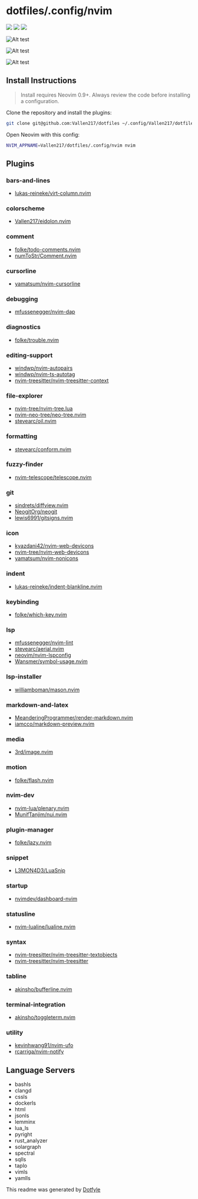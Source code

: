 # dotfiles/.config/nvim

<a href="https://dotfyle.com/Vallen217/dotfiles-config-nvim"><img src="https://dotfyle.com/Vallen217/dotfiles-config-nvim/badges/plugins?style=flat" /></a>
<a href="https://dotfyle.com/Vallen217/dotfiles-config-nvim"><img src="https://dotfyle.com/Vallen217/dotfiles-config-nvim/badges/leaderkey?style=flat" /></a>
<a href="https://dotfyle.com/Vallen217/dotfiles-config-nvim"><img src="https://dotfyle.com/Vallen217/dotfiles-config-nvim/badges/plugin-manager?style=flat" /></a>

![Alt test](https://github.com/Vallen217/dotfiles/blob/main/screenshots/neovim_1.png?raw=true)

![Alt test](https://github.com/Vallen217/dotfiles/blob/main/screenshots/neovim_2.png?raw=true)

![Alt test](https://github.com/Vallen217/dotfiles/blob/main/screenshots/neovim_3.png?raw=true)

## Install Instructions

> Install requires Neovim 0.9+. Always review the code before installing a configuration.

Clone the repository and install the plugins:

```sh
git clone git@github.com:Vallen217/dotfiles ~/.config/Vallen217/dotfiles
```

Open Neovim with this config:

```sh
NVIM_APPNAME=Vallen217/dotfiles/.config/nvim nvim
```

## Plugins

### bars-and-lines

- [lukas-reineke/virt-column.nvim](https://dotfyle.com/plugins/lukas-reineke/virt-column.nvim)

### colorscheme

- [Vallen217/eidolon.nvim](https://dotfyle.com/plugins/Vallen217/eidolon.nvim)

### comment

- [folke/todo-comments.nvim](https://dotfyle.com/plugins/folke/todo-comments.nvim)
- [numToStr/Comment.nvim](https://dotfyle.com/plugins/numToStr/Comment.nvim)

### cursorline

- [yamatsum/nvim-cursorline](https://dotfyle.com/plugins/yamatsum/nvim-cursorline)

### debugging

- [mfussenegger/nvim-dap](https://dotfyle.com/plugins/mfussenegger/nvim-dap)

### diagnostics

- [folke/trouble.nvim](https://dotfyle.com/plugins/folke/trouble.nvim)

### editing-support

- [windwp/nvim-autopairs](https://dotfyle.com/plugins/windwp/nvim-autopairs)
- [windwp/nvim-ts-autotag](https://dotfyle.com/plugins/windwp/nvim-ts-autotag)
- [nvim-treesitter/nvim-treesitter-context](https://dotfyle.com/plugins/nvim-treesitter/nvim-treesitter-context)

### file-explorer

- [nvim-tree/nvim-tree.lua](https://dotfyle.com/plugins/nvim-tree/nvim-tree.lua)
- [nvim-neo-tree/neo-tree.nvim](https://dotfyle.com/plugins/nvim-neo-tree/neo-tree.nvim)
- [stevearc/oil.nvim](https://dotfyle.com/plugins/stevearc/oil.nvim)

### formatting

- [stevearc/conform.nvim](https://dotfyle.com/plugins/stevearc/conform.nvim)

### fuzzy-finder

- [nvim-telescope/telescope.nvim](https://dotfyle.com/plugins/nvim-telescope/telescope.nvim)

### git

- [sindrets/diffview.nvim](https://dotfyle.com/plugins/sindrets/diffview.nvim)
- [NeogitOrg/neogit](https://dotfyle.com/plugins/NeogitOrg/neogit)
- [lewis6991/gitsigns.nvim](https://dotfyle.com/plugins/lewis6991/gitsigns.nvim)

### icon

- [kyazdani42/nvim-web-devicons](https://dotfyle.com/plugins/kyazdani42/nvim-web-devicons)
- [nvim-tree/nvim-web-devicons](https://dotfyle.com/plugins/nvim-tree/nvim-web-devicons)
- [yamatsum/nvim-nonicons](https://dotfyle.com/plugins/yamatsum/nvim-nonicons)

### indent

- [lukas-reineke/indent-blankline.nvim](https://dotfyle.com/plugins/lukas-reineke/indent-blankline.nvim)

### keybinding

- [folke/which-key.nvim](https://dotfyle.com/plugins/folke/which-key.nvim)

### lsp

- [mfussenegger/nvim-lint](https://dotfyle.com/plugins/mfussenegger/nvim-lint)
- [stevearc/aerial.nvim](https://dotfyle.com/plugins/stevearc/aerial.nvim)
- [neovim/nvim-lspconfig](https://dotfyle.com/plugins/neovim/nvim-lspconfig)
- [Wansmer/symbol-usage.nvim](https://dotfyle.com/plugins/Wansmer/symbol-usage.nvim)

### lsp-installer

- [williamboman/mason.nvim](https://dotfyle.com/plugins/williamboman/mason.nvim)

### markdown-and-latex

- [MeanderingProgrammer/render-markdown.nvim](https://dotfyle.com/plugins/MeanderingProgrammer/render-markdown.nvim)
- [iamcco/markdown-preview.nvim](https://dotfyle.com/plugins/iamcco/markdown-preview.nvim)

### media

- [3rd/image.nvim](https://dotfyle.com/plugins/3rd/image.nvim)

### motion

- [folke/flash.nvim](https://dotfyle.com/plugins/folke/flash.nvim)

### nvim-dev

- [nvim-lua/plenary.nvim](https://dotfyle.com/plugins/nvim-lua/plenary.nvim)
- [MunifTanjim/nui.nvim](https://dotfyle.com/plugins/MunifTanjim/nui.nvim)

### plugin-manager

- [folke/lazy.nvim](https://dotfyle.com/plugins/folke/lazy.nvim)

### snippet

- [L3MON4D3/LuaSnip](https://dotfyle.com/plugins/L3MON4D3/LuaSnip)

### startup

- [nvimdev/dashboard-nvim](https://dotfyle.com/plugins/nvimdev/dashboard-nvim)

### statusline

- [nvim-lualine/lualine.nvim](https://dotfyle.com/plugins/nvim-lualine/lualine.nvim)

### syntax

- [nvim-treesitter/nvim-treesitter-textobjects](https://dotfyle.com/plugins/nvim-treesitter/nvim-treesitter-textobjects)
- [nvim-treesitter/nvim-treesitter](https://dotfyle.com/plugins/nvim-treesitter/nvim-treesitter)

### tabline

- [akinsho/bufferline.nvim](https://dotfyle.com/plugins/akinsho/bufferline.nvim)

### terminal-integration

- [akinsho/toggleterm.nvim](https://dotfyle.com/plugins/akinsho/toggleterm.nvim)

### utility

- [kevinhwang91/nvim-ufo](https://dotfyle.com/plugins/kevinhwang91/nvim-ufo)
- [rcarriga/nvim-notify](https://dotfyle.com/plugins/rcarriga/nvim-notify)

## Language Servers

- bashls
- clangd
- cssls
- dockerls
- html
- jsonls
- lemminx
- lua_ls
- pyright
- rust_analyzer
- solargraph
- spectral
- sqlls
- taplo
- vimls
- yamlls

This readme was generated by [Dotfyle](https://dotfyle.com)
